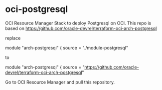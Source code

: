# oci-postgresql
OCI Resource Manager Stack to deploy Postgresql on OCI.  This repo is based on https://github.com/oracle-devrel/terraform-oci-arch-postgresql

replace 

module "arch-postgresql" {
  source                   = "./module-postgresql"
  
to   

module "arch-postgresql" {
  source                   = "https://github.com/oracle-devrel/terraform-oci-arch-postgresql"
  

Go to OCI Resource Manager and pull this repository. 

